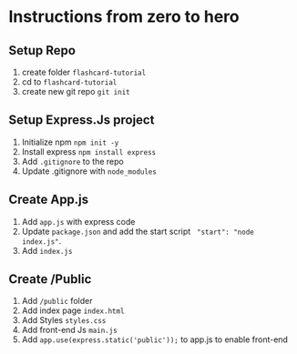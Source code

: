 # Instructions from zero to hero

## Setup Repo

1. create folder `flashcard-tutorial`
1. cd to `flashcard-tutorial`
1. create new git repo `git init`

## Setup Express.Js project

1. Initialize npm `npm init -y`
1. Install express `npm install express`
1. Add `.gitignore` to the repo
1. Update .gitignore with `node_modules`

## Create App.js
1. Add `app.js` with express code
1. Update `package.json` and add the start script ` "start": "node index.js"`.
1. Add `index.js`

## Create /Public 
1. Add `/public` folder
1. Add index page `index.html`
1. Add Styles `styles.css`
1. Add front-end Js `main.js`
1. Add `app.use(express.static('public'));` to app.js to enable front-end